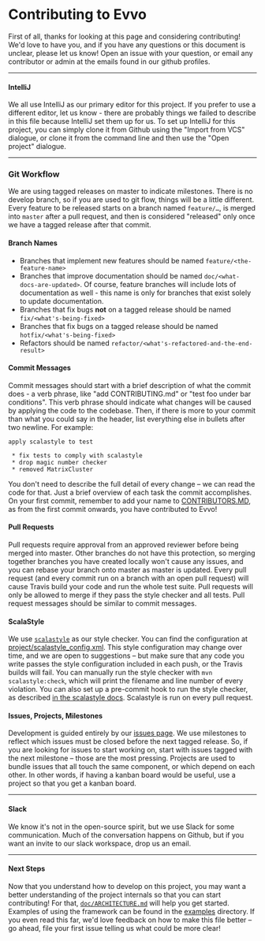 # Contributing to Evvo
First of all, thanks for looking at this page and considering contributing! We'd love to have you, and if you have any questions or this document is unclear, please let us know! Open an issue with your question, or email any contributor or admin at the emails found in our github profiles.

----------------------------------------------------------------------------------------------------
#### IntelliJ
We all use IntelliJ as our primary editor for this project. If you prefer to use a different editor, let us know - there are probably things we failed to describe in this file because IntelliJ set them up for us. To set up IntelliJ for this project, you can simply clone it from Github using the "Import from VCS" dialogue, or clone it from the command line and then use the "Open project" dialogue.


----------------------------------------------------------------------------------------------------
### Git Workflow
We are using tagged releases on master to indicate milestones. There is no develop branch, so if you are used to git flow, things will be a little different. Every feature to be released starts on a branch named `feature/…`, is merged into `master` after a pull request, and then is considered "released" only once we have a tagged release after that commit.

#### Branch Names
* Branches that implement new features should be named `feature/<the-feature-name>`
* Branches that improve documentation should be named `doc/<what-docs-are-updated>`. Of course, feature branches will include lots of documentation as well - this name is only for branches that exist solely to update documentation.
* Branches that fix bugs __not__ on a tagged release should be named `fix/<what's-being-fixed>`
* Branches that fix bugs on a tagged release should be named `hotfix/<what's-being-fixed>`
* Refactors should be named `refactor/<what's-refactored-and-the-end-result>`

#### Commit Messages
Commit messages should start with a brief description of what the commit does - a verb phrase, like "add CONTRIBUTING.md" or "test foo under bar conditions". This verb phrase should indicate what changes will be caused by applying the code to the codebase. Then, if there is more to your commit than what you could say in the header, list everything else in bullets after two newline. For example:

```
apply scalastyle to test

 * fix tests to comply with scalastyle
 * drop magic number checker
 * removed MatrixCluster
```

You don't need to describe the full detail of every change – we can read the code for that. Just a brief overview of each task the commit accomplishes. On your first commit, remember to add your name to [CONTRIBUTORS.MD](CONTRIBUTORS.MD), as from the first commit onwards, you have contributed to Evvo!

#### Pull Requests
Pull requests require approval from an approved reviewer before being merged into master. Other branches do not have this protection, so merging together branches you have created locally won't cause any issues, and you can rebase your branch onto master as master is updated. Every pull request (and every commit run on a branch with an open pull request) will cause Travis build your code and run the whole test suite. Pull requests will only be allowed to merge if they pass the style checker and all tests. Pull request messages should be similar to commit messages. 

#### ScalaStyle
We use [`scalastyle`](http://www.scalastyle.org) as our style checker. You can find the configuration at [project/scalastyle_config.xml](project/scalastyle_config.xml). This style configuration may change over time, and we are open to suggestions – but make sure that any code you write passes the style configuration included in each push, or the Travis builds will fail. You can manually run the style checker with `mvn scalastyle:check`, which will print the filename and line number of every violation. You can also set up a pre-commit hook to run the style checker, as described [in the scalastyle docs](http://www.scalastyle.org/git-pre-commit-hook.html). Scalastyle is run on every pull request.

#### Issues, Projects, Milestones
Development is guided entirely by our [issues page](https://github.com/evvo-labs/evvo/issues). We use milestones to reflect which issues must be closed before the next tagged release. So, if you are looking for issues to start working on, start with issues tagged with the next milestone – those are the most pressing. Projects are used to bundle issues that all touch the same component, or which depend on each other. In other words, if having a kanban board would be useful, use a project so that you get a kanban board.

----------------------------------------------------------------------------------------------------
#### Slack 
We know it's not in the open-source spirit, but we use Slack for some communication. Much of the conversation happens on Github, but if you want an invite to our slack workspace, drop us an email.



----------------------------------------------------------------------------------------------------
#### Next Steps
Now that you understand how to develop on this project, you may want a better understanding of the project internals so that you can start contributing! For that, [`doc/ARCHITECTURE.md`](doc/ARCHITECTURE.md) will help you get started. Examples of using the framework can be found in the [examples](examples) directory. If you even read this far, we'd love feedback on how to make this file better – go ahead, file your first issue telling us what could be more clear!
